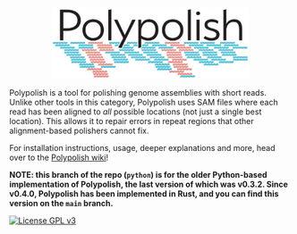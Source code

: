 <p align="center"><img src="images/logo.png" alt="Polypolish" width="70%"></p>

Polypolish is a tool for polishing genome assemblies with short reads. Unlike other tools in this category, Polypolish uses SAM files where each read has been aligned to _all_ possible locations (not just a single best location). This allows it to repair errors in repeat regions that other alignment-based polishers cannot fix.

For installation instructions, usage, deeper explanations and more, head over to the [Polypolish wiki](https://github.com/rrwick/Polypolish/wiki)!

**NOTE: this branch of the repo (`python`) is for the older Python-based implementation of Polypolish, the last version of which was v0.3.2. Since v0.4.0, Polypolish has been implemented in Rust, and you can find this version on the `main` branch.**

[![License GPL v3](https://img.shields.io/badge/license-GPL%20v3-blue.svg)](https://www.gnu.org/licenses/gpl-3.0.en.html)
